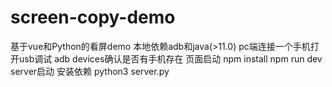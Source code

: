 # screen-copy-demo
基于vue和Python的看屏demo
本地依赖adb和java(>11.0)
pc端连接一个手机打开usb调试
adb devices确认是否有手机存在
页面启动
npm install
npm run dev
server启动
安装依赖
python3 server.py
